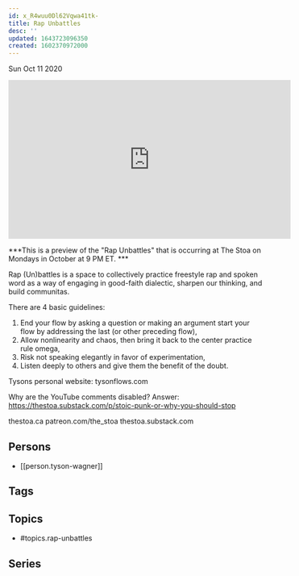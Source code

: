 ```yaml
---
id: x_R4wuu0Dl62Vqwa41tk-
title: Rap Unbattles
desc: ''
updated: 1643723096350
created: 1602370972000
---
```





Sun Oct 11 2020

<iframe width="560" height="315" src="https://www.youtube.com/embed/iVLcKffOgds" title="Rap Unbattles w/ Tyson Wagner" frameborder="0" allow="accelerometer; autoplay; clipboard-write; encrypted-media; gyroscope; picture-in-picture" allowfullscreen ></iframe>

***This is a preview of the "Rap Unbattles" that is occurring at The Stoa on Mondays in October at 9 PM ET. ***

Rap (Un)battles is a space to collectively practice freestyle rap and spoken word as a way of engaging in good-faith dialectic, sharpen our thinking, and build communitas.

There are 4 basic guidelines:

1) End your flow by asking a question or making an argument
start your flow by addressing the last (or other preceding flow),
2) Allow nonlinearity and chaos, then bring it back to the center
practice rule omega,
3) Risk not speaking elegantly in favor of experimentation,
4) Listen deeply to others and give them the benefit of the doubt.

Tysons personal website: tysonflows.com

Why are the YouTube comments disabled? Answer: https://thestoa.substack.com/p/stoic-punk-or-why-you-should-stop

thestoa.ca
patreon.com/the_stoa
thestoa.substack.com

## Persons

- [[person.tyson-wagner]]

## Tags



## Topics

- #topics.rap-unbattles

## Series



